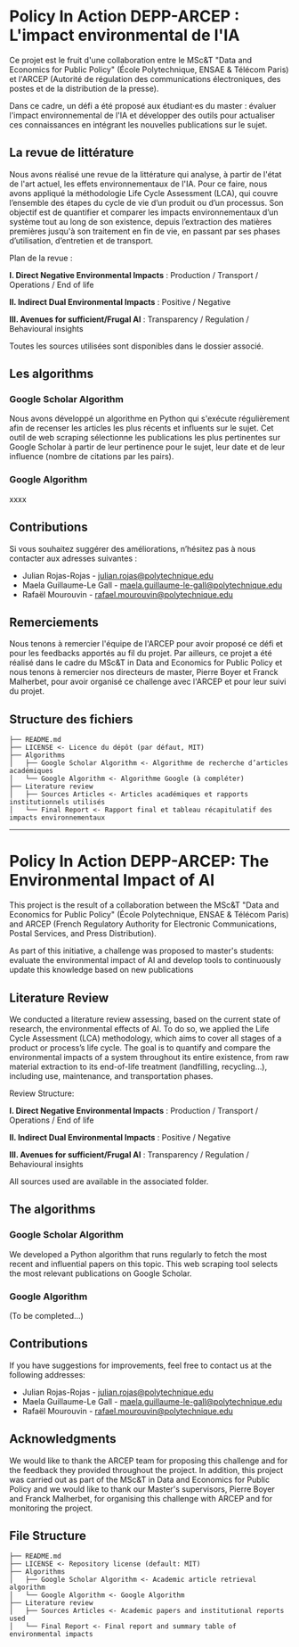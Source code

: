 # Policy In Action DEPP-ARCEP : L'impact environmental de l'IA

Ce projet est le fruit d'une collaboration entre le MSc&T "Data and Economics for Public Policy" (École Polytechnique, ENSAE & Télécom Paris) et l'ARCEP (Autorité de régulation des communications électroniques, des postes et de la distribution de la presse).

Dans ce cadre, un défi a été proposé aux étudiant·es du master : évaluer l'impact environnemental de l'IA et développer des outils pour actualiser ces connaissances en intégrant les nouvelles publications sur le sujet.

## La revue de littérature 

Nous avons réalisé une revue de la littérature qui analyse, à partir de l'état de l'art actuel, les effets environnementaux de l'IA. Pour ce faire, nous avons appliqué la méthodologie Life Cycle Assessment (LCA), qui couvre l’ensemble des étapes du cycle de vie d’un produit ou d’un processus. Son objectif est de quantifier et comparer les impacts environnementaux d’un système tout au long de son existence, depuis l’extraction des matières premières jusqu'à son traitement en fin de vie, en passant par ses phases d’utilisation, d’entretien et de transport.


Plan de la revue :

**I. Direct Negative Environmental Impacts** : Production / Transport / Operations / End of life 

**II. Indirect Dual Environmental Impacts** : Positive / Negative 

**III. Avenues for sufficient/Frugal AI** : Transparency / Regulation / Behavioural insights

Toutes les sources utilisées sont disponibles dans le dossier associé.

## Les algorithms

### Google Scholar Algorithm

Nous avons développé un algorithme en Python qui s'exécute régulièrement afin de recenser les articles les plus récents et influents sur le sujet. Cet outil de web scraping sélectionne les publications les plus pertinentes sur Google Scholar à partir de leur pertinence pour le sujet, leur date et de leur influence (nombre de citations par les pairs).

### Google Algorithm

xxxx

## **Contributions**

Si vous souhaitez suggérer des améliorations, n’hésitez pas à nous contacter aux adresses suivantes :

- Julian Rojas-Rojas - julian.rojas@polytechnique.edu
- Maela Guillaume-Le Gall - maela.guillaume-le-gall@polytechnique.edu
- Rafaël Mourouvin - rafael.mourouvin@polytechnique.edu

## **Remerciements**

Nous tenons à remercier l'équipe de l'ARCEP pour avoir proposé ce défi et pour les feedbacks apportés au fil du projet. Par ailleurs, ce projet a été réalisé dans le cadre du MSc&T in Data and Economics for Public Policy et nous tenons à remercier nos directeurs de master, Pierre Boyer et Franck Malherbet, pour avoir organisé ce challenge avec l'ARCEP et pour leur suivi du projet.

## **Structure des fichiers**

```
├── README.md  
├── LICENSE <- Licence du dépôt (par défaut, MIT)  
├── Algorithms  
│   ├── Google Scholar Algorithm <- Algorithme de recherche d’articles académiques  
│   └── Google Algorithm <- Algorithme Google (à compléter)  
├── Literature review  
│   ├── Sources Articles <- Articles académiques et rapports institutionnels utilisés  
│   └── Final Report <- Rapport final et tableau récapitulatif des impacts environnementaux  

```
___


# Policy In Action DEPP-ARCEP: The Environmental Impact of AI

This project is the result of a collaboration between the MSc&T "Data and Economics for Public Policy" (École Polytechnique, ENSAE & Télécom Paris) and ARCEP (French Regulatory Authority for Electronic Communications, Postal Services, and Press Distribution).

As part of this initiative, a challenge was proposed to master's students: evaluate the environmental impact of AI and develop tools to continuously update this knowledge based on new publications

## Literature Review

We conducted a literature review assessing, based on the current state of research, the environmental effects of AI. To do so, we applied the Life Cycle Assessment (LCA) methodology, which aims to cover all stages of a product or process’s life cycle. The goal is to quantify and compare the environmental impacts of a system throughout its entire existence, from raw material extraction to its end-of-life treatment (landfilling, recycling…), including use, maintenance, and transportation phases.

Review Structure:

**I. Direct Negative Environmental Impacts** : Production / Transport / Operations / End of life 

**II. Indirect Dual Environmental Impacts** : Positive / Negative 

**III. Avenues for sufficient/Frugal AI** : Transparency / Regulation / Behavioural insights

All sources used are available in the associated folder.


## The algorithms

### Google Scholar Algorithm

We developed a Python algorithm that runs regularly to fetch the most recent and influential papers on this topic. This web scraping tool selects the most relevant publications on Google Scholar.


### Google Algorithm

(To be completed…)



## **Contributions**

If you have suggestions for improvements, feel free to contact us at the following addresses:


- Julian Rojas-Rojas - julian.rojas@polytechnique.edu
- Maela Guillaume-Le Gall - maela.guillaume-le-gall@polytechnique.edu
- Rafaël Mourouvin - rafael.mourouvin@polytechnique.edu

## **Acknowledgments**

We would like to thank the ARCEP team for proposing this challenge and for the feedback they provided throughout the project. In addition, this project was carried out as part of the MSc&T in Data and Economics for Public Policy and we would like to thank our Master's supervisors, Pierre Boyer and Franck Malherbet, for organising this challenge with ARCEP and for monitoring the project.

## **File Structure**

```
├── README.md  
├── LICENSE <- Repository license (default: MIT)  
├── Algorithms  
│   ├── Google Scholar Algorithm <- Academic article retrieval algorithm  
│   └── Google Algorithm <- Google Algorithm   
├── Literature review  
│   ├── Sources Articles <- Academic papers and institutional reports used  
│   └── Final Report <- Final report and summary table of environmental impacts  

```
